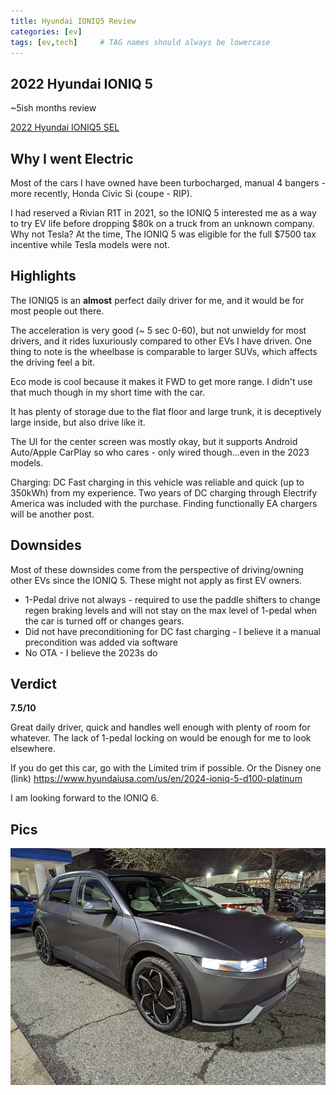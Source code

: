 ```yaml
---
title: Hyundai IONIQ5 Review
categories: [ev]
tags: [ev,tech]     # TAG names should always be lowercase
---
```


## 2022 Hyundai IONIQ 5

~5ish months review

[2022 Hyundai IONIQ5 SEL](https://www.hyundaiusa.com/us/en/vehicles/ioniq-5)

## Why I went Electric

Most of the cars I have owned have been turbocharged, manual 4 bangers - more recently, Honda Civic Si (coupe - RIP).

I had reserved a Rivian R1T in 2021, so the IONIQ 5 interested me as a way to try EV life before dropping $80k on a truck from an unknown company.
Why not Tesla? At the time, The IONIQ 5 was eligible for the full $7500 tax incentive while Tesla models were not.

## Highlights

The IONIQ5 is an **almost** perfect daily driver for me, and it would be for most people out there.

The acceleration is very good (~ 5 sec 0-60), but not unwieldy for most drivers, and it rides luxuriously compared to other EVs I have driven. One thing to note is the wheelbase is comparable to larger SUVs, which affects the driving feel a bit.

Eco mode is cool because it makes it FWD to get more range. I didn't use that much though in my short time with the car.

It has plenty of storage due to the flat floor and large trunk, it is deceptively large inside, but also drive like it.

The UI for the center screen was mostly okay, but it supports Android Auto/Apple CarPlay so who cares - only wired though...even in the 2023 models.

Charging: DC Fast charging in this vehicle was reliable and quick (up to 350kWh) from my experience. Two years of DC charging through Electrify America was included with the purchase. Finding functionally EA chargers will be another post.

## Downsides

Most of these downsides come from the perspective of driving/owning other EVs since the IONIQ 5. These might not apply as first EV owners. 
* 1-Pedal drive not always - required to use the paddle shifters to change regen braking levels and will not stay on the max level of 1-pedal when the car is turned off or changes gears.
* Did not have preconditioning for DC fast charging - I believe it a manual precondition was added via software
* No OTA - I believe the 2023s do

## Verdict

**7.5/10**

Great daily driver, quick and handles well enough with plenty of room for whatever.
The lack of 1-pedal locking on would be enough for me to look elsewhere.

If you do get this car, go with the Limited trim if possible. Or the Disney one (link) https://www.hyundaiusa.com/us/en/2024-ioniq-5-d100-platinum

I am looking forward to the IONIQ 6.

## Pics
![Double-Down-Top](/docs/assets/images/ev/ioniq5/ioniq-front.jpg)
